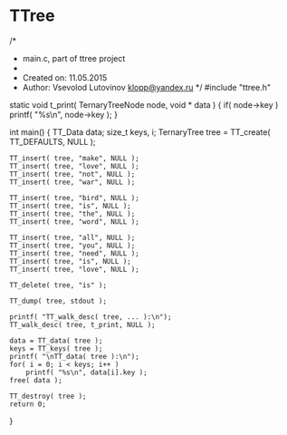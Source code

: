 # TTree
/*
 * main.c, part of ttree project
 *
 *  Created on: 11.05.2015
 *  Author: Vsevolod Lutovinov <klopp@yandex.ru>
 */
#include "ttree.h"

static void t_print( TernaryTreeNode node, void * data )
{
    if( node->key ) printf( "%s\n", node->key );
}

int main()
{
    TT_Data data;
    size_t keys, i;
    TernaryTree tree = TT_create( TT_DEFAULTS, NULL );

    TT_insert( tree, "make", NULL );
    TT_insert( tree, "love", NULL );
    TT_insert( tree, "not", NULL );
    TT_insert( tree, "war", NULL );

    TT_insert( tree, "bird", NULL );
    TT_insert( tree, "is", NULL );
    TT_insert( tree, "the", NULL );
    TT_insert( tree, "word", NULL );

    TT_insert( tree, "all", NULL );
    TT_insert( tree, "you", NULL );
    TT_insert( tree, "need", NULL );
    TT_insert( tree, "is", NULL );
    TT_insert( tree, "love", NULL );

    TT_delete( tree, "is" );

    TT_dump( tree, stdout );

    printf( "TT_walk_desc( tree, ... ):\n");
    TT_walk_desc( tree, t_print, NULL );

    data = TT_data( tree );
    keys = TT_keys( tree );
    printf( "\nTT_data( tree ):\n");
    for( i = 0; i < keys; i++ )
        printf( "%s\n", data[i].key );
    free( data );

    TT_destroy( tree );
    return 0;
}

